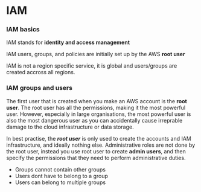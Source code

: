 # IAM 

### **IAM basics**
IAM stands for **identity and access management**

IAM users, groups, and policies are initially set up by the AWS **root user**

IAM is not a region specific service, it is global and users/groups are created accross all regions.


### IAM groups and users

The first user that is created when you make an AWS account is the **root user**.
The root user has all the permissions, making it the most powerful user. However, especially in large organisations, the most powerful user is also the most dangerous user as you can accidentally cause irreprable damage to the cloud infrastructure or data storage. 

In best practise, the ***root user*** is only used to create the accounts and IAM infrastructure, and ideally nothing else. Administrative roles are not done by the root user, instead you use root user to create **admin users**, and then specify the permissions that they need to perform administrative duties.

- Groups cannot contain other groups
- Users dont have to belong to a group 
- Users can belong to multiple groups
